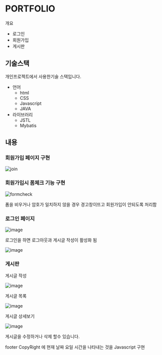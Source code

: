 # PORTFOLIO
개요
 - 로그인 
 - 회원가입
 - 게시판
 ## 기술스택
개인프로젝트에서 사용한기술 스택입니다.
- 언어
  - html
  - CSS
  - Javascript
  - JAVA
- 라이브러리
  - JSTL
  - Mybatis       
## 내용
### 회원가입 페이지 구현

![join](https://github.com/cowdoyz/GitSt/assets/75826154/cf578d8c-1fff-4cb7-a3ff-9dbf8063b38f)

### 회원가입시 폼체크 기능 구현

![formcheck](https://github.com/cowdoyz/GitSt/assets/75826154/154bc32f-5f11-463f-ac9a-f19ebb07d2ac)

폼을 비우거나 암호가 일치하지 않을 경우  경고창이뜨고 회원가입이 안되도록 처리함

### 로그인 페이지

![image](https://github.com/cowdoyz/GitSt/assets/75826154/117e7f2e-6042-47ae-8ffa-1128b1710442)

로그인을 하면 로그아웃과 게시글 작성이 활성화 됨

![image](https://github.com/cowdoyz/GitSt/assets/75826154/e67597e6-dd0a-4d22-bf58-fe7b55bffaa8)

### 게시판 

게시글 작성

![image](https://github.com/cowdoyz/GitSt/assets/75826154/10eebc7a-9215-485c-854f-a3c4717dfd79)

게시글 목록

![image](https://github.com/cowdoyz/GitSt/assets/75826154/8fd5e1e4-370c-45e9-83e3-56504a9d4277)

게시글 상세보기

![image](https://github.com/cowdoyz/GitSt/assets/75826154/c315833f-cc74-4402-8ea5-998c59395caf)

게시글을 수정하거나 삭제 할수 있습니다.



footer CopyRight 에 현재 날짜 요일 시간을 나타내는 것을 Javascript 구현

